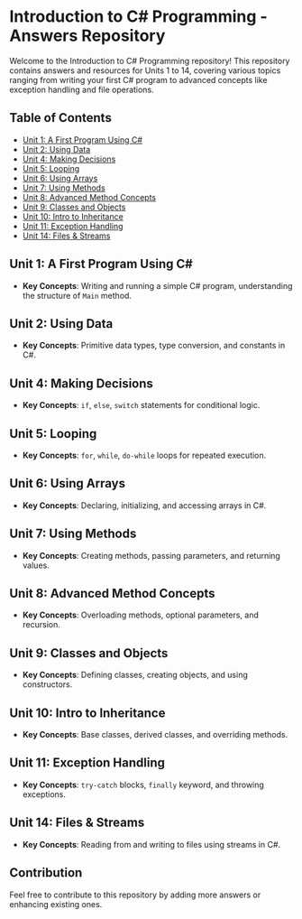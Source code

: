 # Introduction to C# Programming - Answers Repository

Welcome to the Introduction to C# Programming repository! This repository contains answers and resources for Units 1 to 14, covering various topics ranging from writing your first C# program to advanced concepts like exception handling and file operations. 

## Table of Contents

- [Unit 1: A First Program Using C#](#unit-1-a-first-program-using-c)
- [Unit 2: Using Data](#unit-2-using-data)
- [Unit 4: Making Decisions](#unit-4-making-decisions)
- [Unit 5: Looping](#unit-5-looping)
- [Unit 6: Using Arrays](#unit-6-using-arrays)
- [Unit 7: Using Methods](#unit-7-using-methods)
- [Unit 8: Advanced Method Concepts](#unit-8-advanced-method-concepts)
- [Unit 9: Classes and Objects](#unit-9-classes-and-objects)
- [Unit 10: Intro to Inheritance](#unit-10-intro-to-inheritance)
- [Unit 11: Exception Handling](#unit-11-exception-handling)
- [Unit 14: Files & Streams](#unit-14-files--streams)

## Unit 1: A First Program Using C#
- **Key Concepts**: Writing and running a simple C# program, understanding the structure of `Main` method.

## Unit 2: Using Data
- **Key Concepts**: Primitive data types, type conversion, and constants in C#.

## Unit 4: Making Decisions
- **Key Concepts**: `if`, `else`, `switch` statements for conditional logic.

## Unit 5: Looping
- **Key Concepts**: `for`, `while`, `do-while` loops for repeated execution.

## Unit 6: Using Arrays
- **Key Concepts**: Declaring, initializing, and accessing arrays in C#.

## Unit 7: Using Methods
- **Key Concepts**: Creating methods, passing parameters, and returning values.

## Unit 8: Advanced Method Concepts
- **Key Concepts**: Overloading methods, optional parameters, and recursion.

## Unit 9: Classes and Objects
- **Key Concepts**: Defining classes, creating objects, and using constructors.

## Unit 10: Intro to Inheritance
- **Key Concepts**: Base classes, derived classes, and overriding methods.

## Unit 11: Exception Handling
- **Key Concepts**: `try-catch` blocks, `finally` keyword, and throwing exceptions.

## Unit 14: Files & Streams
- **Key Concepts**: Reading from and writing to files using streams in C#.

## Contribution

Feel free to contribute to this repository by adding more answers or enhancing existing ones. 
